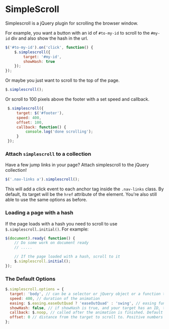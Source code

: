 # SimpleScroll

Simplescroll is a jQuery plugin for scrolling the browser window.

For example, you want a button with an id of `#to-my-id` to scroll to the `#my-id` div and also show the hash in the url.

```js
$('#to-my-id').on('click', function() {
    $.simplescroll({
        target: '#my-id',
        showHash: true
    });
});
```

Or maybe you just want to scroll to the top of the page.

```js
$.simplescroll();
```

Or scroll to 100 pixels above the footer with a set speed and callback.

```js
 $.simplescroll({
     target: $('#footer'),
     speed: 400,
     offset: 100,
     callback: function() {
         console.log('done scrolling');
     }
 });
```


### Attach `simplescroll` to a collection

Have a few jump links in your page? Attach simplescroll to the jQuery collection!

```js
$('.nav-links a').simplescroll();
```

This will add a click event to each anchor tag inside the `.nav-links` class. By default, its target will be the `href` attribute of the element. You're also still able to use the same options as before.


### Loading a page with a hash

If the page loads with a hash you need to scroll to use `$.simplescroll.initial()`. For example:

```js
$(document).ready( function() {
    // Do some work on document ready
    // .....

    // If the page loaded with a hash, scroll to it
    $.simplescroll.initial();
});
```

### The Default Options

```js
$.simplescroll.options = {
  target: 'body', // can be a selector or jQuery object or a function that returns one of those
  speed: 400, // duration of the animation
  easing: $.easing.easeOutQuad ? 'easeOutQuad' : 'swing', // easing function to use. Defaults to easeOutQuad if it's available
  showHash: false, // if showHash is true, and your target has an ID, this will add that id to the browser's hash
  callback: $.noop, // called after the animation is finished. Default is an empty function
  offset: 0 // distance from the target to scroll to. Positive numbers will result in the window being above your target, negative and it will be below
};
```




